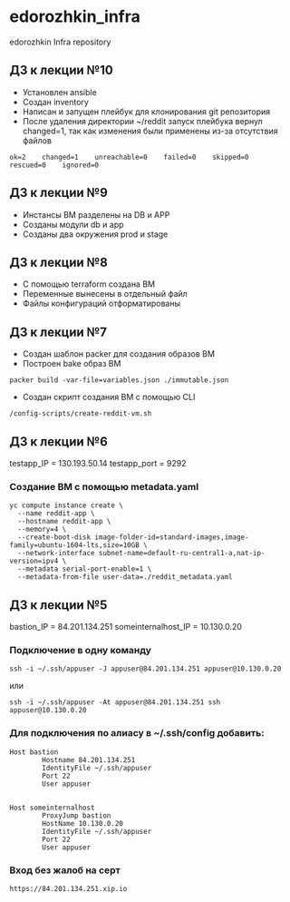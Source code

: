 # edorozhkin_infra
edorozhkin Infra repository

## ДЗ к лекции №10

- Установлен ansible
- Создан inventory 
- Написан и запущен плейбук для клонирования git репозитория
- После удаления директории ~/reddit запуск плейбука вернул changed=1, так как изменения были применены из-за отсутствия файлов
```
ok=2    changed=1    unreachable=0    failed=0    skipped=0    rescued=0    ignored=0
```


## ДЗ к лекции №9

- Инстансы ВМ разделены на DB и APP
- Созданы модули db и app
- Созданы два окружения prod и stage

## ДЗ к лекции №8

- С помощью terraform создана ВМ
- Переменные вынесены в отдельный файл
- Файлы конфигураций отформатированы


## ДЗ к лекции №7

- Создан шаблон  packer для создания образов ВМ
- Построен bake образ ВМ
```
packer build -var-file=variables.json ./immutable.json
```
- Создан скрипт создания ВМ c помощью CLI
```
/config-scripts/create-reddit-vm.sh
```

## ДЗ к лекции №6

testapp_IP = 130.193.50.14
testapp_port = 9292

### Создание ВМ с помощью metadata.yaml

```
yc compute instance create \
  --name reddit-app \
  --hostname reddit-app \
  --memory=4 \
  --create-boot-disk image-folder-id=standard-images,image-family=ubuntu-1604-lts,size=10GB \
  --network-interface subnet-name=default-ru-central1-a,nat-ip-version=ipv4 \
  --metadata serial-port-enable=1 \
  --metadata-from-file user-data=./reddit_metadata.yaml
```

## ДЗ к лекции №5

bastion_IP = 84.201.134.251
someinternalhost_IP = 10.130.0.20

### Подключение в одну команду
```
ssh -i ~/.ssh/appuser -J appuser@84.201.134.251 appuser@10.130.0.20
```
или
```
ssh -i ~/.ssh/appuser -At appuser@84.201.134.251 ssh appuser@10.130.0.20
```

### Для подключения по алиасу в ~/.ssh/config добавить:
```
Host bastion
        Hostname 84.201.134.251
        IdentityFile ~/.ssh/appuser
        Port 22
        User appuser


Host someinternalhost
        ProxyJump bastion
        HostName 10.130.0.20
        IdentityFile ~/.ssh/appuser
        Port 22
        User appuser
```

### Вход без жалоб на серт

```
https://84.201.134.251.xip.io
```


